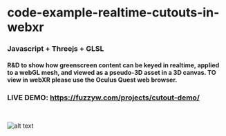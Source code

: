 # code-example-realtime-cutouts-in-webxr

### Javascript + Threejs + GLSL

#### R&D to show how greenscreen content can be keyed in realtime, applied to a webGL mesh, and viewed as a pseudo-3D asset in a 3D canvas. TO view in webXR please use the Oculus Quest web browser. 

### LIVE DEMO: https://fuzzyw.com/projects/cutout-demo/

<br />

![alt text](https://github.com/FuzzyWobble/code-example-realtime-cutouts-in-webxr/blob/main/assets/screencapture/screen.jpg)

 
